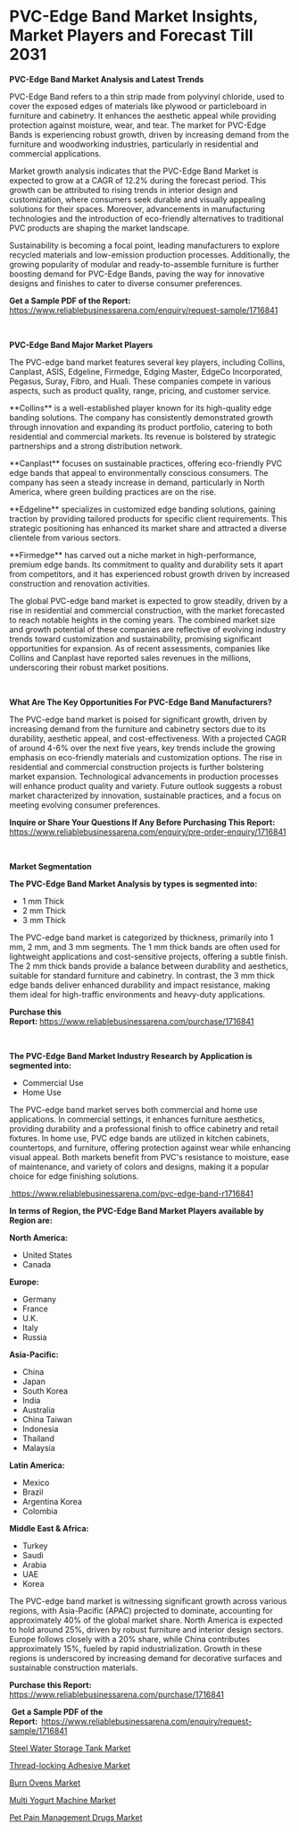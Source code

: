 <p><h1>PVC-Edge Band Market Insights, Market Players and Forecast Till 2031</h1></p><p><strong>PVC-Edge Band Market Analysis and Latest Trends</strong></p>
<p><p>PVC-Edge Band refers to a thin strip made from polyvinyl chloride, used to cover the exposed edges of materials like plywood or particleboard in furniture and cabinetry. It enhances the aesthetic appeal while providing protection against moisture, wear, and tear. The market for PVC-Edge Bands is experiencing robust growth, driven by increasing demand from the furniture and woodworking industries, particularly in residential and commercial applications.</p><p>Market growth analysis indicates that the PVC-Edge Band Market is expected to grow at a CAGR of 12.2% during the forecast period. This growth can be attributed to rising trends in interior design and customization, where consumers seek durable and visually appealing solutions for their spaces. Moreover, advancements in manufacturing technologies and the introduction of eco-friendly alternatives to traditional PVC products are shaping the market landscape. </p><p>Sustainability is becoming a focal point, leading manufacturers to explore recycled materials and low-emission production processes. Additionally, the growing popularity of modular and ready-to-assemble furniture is further boosting demand for PVC-Edge Bands, paving the way for innovative designs and finishes to cater to diverse consumer preferences.</p></p>
<p><strong>Get a Sample PDF of the Report:&nbsp;</strong> <a href="https://www.reliablebusinessarena.com/enquiry/request-sample/1716841?utm_campaign=1399&utm_medium=2&utm_source=Github&utm_content=ia&utm_term=13102024&utm_id=pvc-edge-band">https://www.reliablebusinessarena.com/enquiry/request-sample/1716841</a></p>
<p>&nbsp;</p>
<p><strong>PVC-Edge Band Major Market Players</strong></p>
<p><p>The PVC-edge band market features several key players, including Collins, Canplast, ASIS, Edgeline, Firmedge, Edging Master, EdgeCo Incorporated, Pegasus, Suray, Fibro, and Huali. These companies compete in various aspects, such as product quality, range, pricing, and customer service.</p><p>**Collins** is a well-established player known for its high-quality edge banding solutions. The company has consistently demonstrated growth through innovation and expanding its product portfolio, catering to both residential and commercial markets. Its revenue is bolstered by strategic partnerships and a strong distribution network.</p><p>**Canplast** focuses on sustainable practices, offering eco-friendly PVC edge bands that appeal to environmentally conscious consumers. The company has seen a steady increase in demand, particularly in North America, where green building practices are on the rise. </p><p>**Edgeline** specializes in customized edge banding solutions, gaining traction by providing tailored products for specific client requirements. This strategic positioning has enhanced its market share and attracted a diverse clientele from various sectors. </p><p>**Firmedge** has carved out a niche market in high-performance, premium edge bands. Its commitment to quality and durability sets it apart from competitors, and it has experienced robust growth driven by increased construction and renovation activities.</p><p>The global PVC-edge band market is expected to grow steadily, driven by a rise in residential and commercial construction, with the market forecasted to reach notable heights in the coming years. The combined market size and growth potential of these companies are reflective of evolving industry trends toward customization and sustainability, promising significant opportunities for expansion. As of recent assessments, companies like Collins and Canplast have reported sales revenues in the millions, underscoring their robust market positions.</p></p>
<p>&nbsp;</p>
<p><strong>What Are The Key Opportunities For PVC-Edge Band Manufacturers?</strong></p>
<p><p>The PVC-edge band market is poised for significant growth, driven by increasing demand from the furniture and cabinetry sectors due to its durability, aesthetic appeal, and cost-effectiveness. With a projected CAGR of around 4-6% over the next five years, key trends include the growing emphasis on eco-friendly materials and customization options. The rise in residential and commercial construction projects is further bolstering market expansion. Technological advancements in production processes will enhance product quality and variety. Future outlook suggests a robust market characterized by innovation, sustainable practices, and a focus on meeting evolving consumer preferences.</p></p>
<p><strong>Inquire or Share Your Questions If Any Before Purchasing This Report:</strong> <a href="https://www.reliablebusinessarena.com/enquiry/pre-order-enquiry/1716841?utm_campaign=1399&utm_medium=2&utm_source=Github&utm_content=ia&utm_term=13102024&utm_id=pvc-edge-band">https://www.reliablebusinessarena.com/enquiry/pre-order-enquiry/1716841</a></p>
<p>&nbsp;</p>
<p><strong>Market Segmentation</strong></p>
<p><strong>The PVC-Edge Band Market Analysis by types is segmented into:</strong></p>
<p><ul><li>1 mm Thick</li><li>2 mm Thick</li><li>3 mm Thick</li></ul></p>
<p><p>The PVC-edge band market is categorized by thickness, primarily into 1 mm, 2 mm, and 3 mm segments. The 1 mm thick bands are often used for lightweight applications and cost-sensitive projects, offering a subtle finish. The 2 mm thick bands provide a balance between durability and aesthetics, suitable for standard furniture and cabinetry. In contrast, the 3 mm thick edge bands deliver enhanced durability and impact resistance, making them ideal for high-traffic environments and heavy-duty applications.</p></p>
<p><strong>Purchase this Report:&nbsp;</strong><a href="https://www.reliablebusinessarena.com/purchase/1716841?utm_campaign=1399&utm_medium=2&utm_source=Github&utm_content=ia&utm_term=13102024&utm_id=pvc-edge-band">https://www.reliablebusinessarena.com/purchase/1716841</a></p>
<p>&nbsp;</p>
<p><strong>The PVC-Edge Band Market Industry Research by Application is segmented into:</strong></p>
<p><ul><li>Commercial Use</li><li>Home Use</li></ul></p>
<p><p>The PVC-edge band market serves both commercial and home use applications. In commercial settings, it enhances furniture aesthetics, providing durability and a professional finish to office cabinetry and retail fixtures. In home use, PVC edge bands are utilized in kitchen cabinets, countertops, and furniture, offering protection against wear while enhancing visual appeal. Both markets benefit from PVC's resistance to moisture, ease of maintenance, and variety of colors and designs, making it a popular choice for edge finishing solutions.</p></p>
<p><a href="https://www.reliablebusinessarena.com/pvc-edge-band-r1716841?utm_campaign=1399&utm_medium=2&utm_source=Github&utm_content=ia&utm_term=13102024&utm_id=pvc-edge-band">&nbsp;https://www.reliablebusinessarena.com/pvc-edge-band-r1716841</a></p>
<p><strong>In terms of Region, the PVC-Edge Band Market Players available by Region are:</strong></p>
<p>
    <p> <strong> North America: </strong>
        <ul>
            <li>United States</li>
            <li>Canada</li>
        </ul>
        </p> 
    <p> <strong> Europe: </strong>
        <ul>
            <li>Germany</li>
            <li>France</li>
            <li>U.K.</li>
            <li>Italy</li>
            <li>Russia</li>
        </ul>
        </p> 
    <p> <strong> Asia-Pacific: </strong>
        <ul>
            <li>China</li>
            <li>Japan</li>
            <li>South Korea</li>
            <li>India</li>
            <li>Australia</li>
            <li>China Taiwan</li>
            <li>Indonesia</li>
            <li>Thailand</li>
            <li>Malaysia</li>
        </ul>
        </p> 
    <p> <strong> Latin America: </strong>
        <ul>
            <li>Mexico</li>
            <li>Brazil</li>
            <li>Argentina Korea</li>
            <li>Colombia</li>
        </ul>
        </p> 
    <p> <strong> Middle East & Africa: </strong>
        <ul>
            <li>Turkey</li>
            <li>Saudi</li>
            <li>Arabia</li>
            <li>UAE</li>
            <li>Korea</li>
        </ul>
    </p>
    </p>
<p><p>The PVC-edge band market is witnessing significant growth across various regions, with Asia-Pacific (APAC) projected to dominate, accounting for approximately 40% of the global market share. North America is expected to hold around 25%, driven by robust furniture and interior design sectors. Europe follows closely with a 20% share, while China contributes approximately 15%, fueled by rapid industrialization. Growth in these regions is underscored by increasing demand for decorative surfaces and sustainable construction materials.</p></p>
<p><strong>Purchase this Report: </strong><a href="https://www.reliablebusinessarena.com/purchase/1716841?utm_campaign=1399&utm_medium=2&utm_source=Github&utm_content=ia&utm_term=13102024&utm_id=pvc-edge-band">https://www.reliablebusinessarena.com/purchase/1716841</a></p>
<p>&nbsp;<strong>Get a Sample PDF of the Report:&nbsp;&nbsp;</strong><a href="https://www.reliablebusinessarena.com/enquiry/request-sample/1716841?utm_campaign=1399&utm_medium=2&utm_source=Github&utm_content=ia&utm_term=13102024&utm_id=pvc-edge-band">https://www.reliablebusinessarena.com/enquiry/request-sample/1716841</a></p>
<p><strong></strong></p>
<p><p><a href="https://issuu.com/reportprime-2/docs/steel-water-storage-tank-market-siz_35b0dc17600da5?utm_campaign=1399&utm_medium=2&utm_source=Github&utm_content=ia&utm_term=13102024&utm_id=pvc-edge-band">Steel Water Storage Tank Market</a></p><p><a href="https://www.linkedin.com/pulse/emerging-opportunities-challenges-global-thread-locking-adhesive-ovdre?utm_campaign=1399&utm_medium=2&utm_source=Github&utm_content=ia&utm_term=13102024&utm_id=pvc-edge-band">Thread-locking Adhesive Market</a></p><p><a href="https://github.com/tamvrosiya/Market-Research-Report-List-6/blob/main/burn-ovens-market.md?utm_campaign=1399&utm_medium=2&utm_source=Github&utm_content=ia&utm_term=13102024&utm_id=pvc-edge-band">Burn Ovens Market</a></p><p><a href="https://www.linkedin.com/pulse/multi-yogurt-machine-market-trends-growth-outlook-2024-2031-yajpe?utm_campaign=1399&utm_medium=2&utm_source=Github&utm_content=ia&utm_term=13102024&utm_id=pvc-edge-band">Multi Yogurt Machine Market</a></p><p><a href="https://www.linkedin.com/pulse/current-future-prospects-pet-pain-management-drugs-market-analysis-mwhmc?utm_campaign=1399&utm_medium=2&utm_source=Github&utm_content=ia&utm_term=13102024&utm_id=pvc-edge-band">Pet Pain Management Drugs Market</a></p></p>